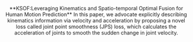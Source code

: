 <p align="center">**KSOF:Leveraging Kinematics and Spatio-temporal Optimal Fusion for Human Motion Prediction**
In this paper,  we advocate explicitly describing kinematics information via velocity and acceleration by proposing a novel loss called joint point smoothness (JPS) loss, which calculates the acceleration of joints to smooth the sudden change in joint velocity.</p>
